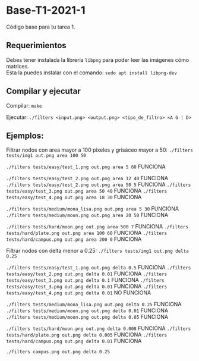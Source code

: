 # Base-T1-2021-1
Código base para tu tarea 1.

## Requerimientos
Debes tener instalada la librería `libpng` para poder leer las imágenes cómo matrices.  
Esta la puedes instalar con el comando:
```sudo apt install libpng-dev```

## Compilar y ejecutar
Compilar:
```make```

Ejecutar:
```./filters <input.png> <output.png> <tipo_de_filtro> <A G | D>```

## Ejemplos:
Filtrar nodos con area mayor a 100 pixeles y grisáceo mayor a 50:
```./filters tests/img1 out.png area 100 50```

```./filters tests/easy/test_1.png out.png area 5 60``` FUNCIONA

```./filters tests/easy/test_2.png out.png area 12 40``` FUNCIONA
```./filters tests/easy/test_2.png out.png area 50 5``` FUNCIONA
```./filters tests/easy/test_3.png out.png area 50 40``` FUNCIONA
```./filters tests/easy/test_4.png out.png area 18 30``` FUNCIONA

```./filters tests/medium/mona_lisa.png out.png area 5 30``` FUNCIONA
```./filters tests/medium/moon.png out.png area 20 50``` FUNCIONA

```./filters tests/hard/moon.png out.png area 500 7``` FUNCIONA
```./filters tests/hard/plate.png out.png area 100 60``` FUNCIONA
```./filters tests/hard/campus.png out.png area 200 0``` FUNCIONA



Filtrar nodos con delta menor a 0.25:
```./filters tests/img1 out.png delta 0.25```

```./filters tests/easy/test_1.png out.png delta 0.5``` FUNCIONA
```./filters tests/easy/test_2.png out.png delta 0.01``` FUNCIONA
```./filters tests/easy/test_3.png out.png delta 0.1``` FUNCIONA
```./filters tests/easy/test_3.png out.png delta 0.01``` FUNCIONA
```./filters tests/easy/test_4.png out.png delta 0.01``` NO FUNCIONA

```./filters tests/medium/mona_lisa.png out.png delta 0.25``` FUNCIONA
```./filters tests/medium/moon.png out.png delta 0.01``` FUNCIONA
```./filters tests/medium/moon.png out.png delta 0.05``` FUNCIONA


```./filters tests/hard/moon.png out.png delta 0.008``` FUNCIONA
```./filters tests/hard/plate.png out.png delta 0.005``` FUNCIONA
```./filters tests/hard/campus.png out.png delta 0.01``` FUNCIONA

```./filters campus.png out.png delta 0.25```



